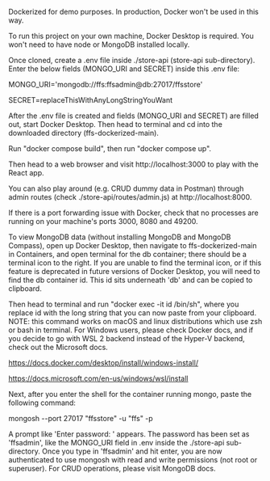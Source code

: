Dockerized for demo purposes. In production, Docker won't be used in this way.

To run this project on your own machine, Docker Desktop is required. You won't need to have node or MongoDB installed locally.

Once cloned, create a .env file inside ./store-api (store-api sub-directory). Enter the below fields (MONGO_URI and SECRET) inside this .env file:

MONGO_URI='mongodb://ffs:ffsadmin@db:27017/ffsstore'

SECRET=replaceThisWithAnyLongStringYouWant

After the .env file is created and fields (MONGO_URI and SECRET) are filled out, start Docker Desktop. Then head to terminal and cd into the downloaded directory (ffs-dockerized-main).

Run "docker compose build", then run "docker compose up".

Then head to a web browser and visit http://localhost:3000 to play with the React app. 

You can also play around (e.g. CRUD dummy data in Postman) through admin routes (check ./store-api/routes/admin.js) at http://localhost:8000. 

If there is a port forwarding issue with Docker, check that no processes are running on your machine's ports 3000, 8080 and 49200.

To view MongoDB data (without installing MongoDB and MongoDB Compass), open up Docker Desktop, then navigate to ffs-dockerized-main in Containers, and open terminal for the db container; there should be a terminal icon to the right. If you are unable to find the terminal icon, or if this feature is deprecated in future versions of Docker Desktop, you will need to find the db container id. This id sits underneath 'db' and can be copied to clipboard.

Then head to terminal and run "docker exec -it id /bin/sh", where you replace id with the long string that you can now paste from your clipboard. NOTE: this command works on macOS and linux distributions which use zsh or bash in terminal. For Windows users, please check Docker docs, and if you decide to go with WSL 2 backend instead of the Hyper-V backend, check out the Microsoft docs.

https://docs.docker.com/desktop/install/windows-install/

https://docs.microsoft.com/en-us/windows/wsl/install

Next, after you enter the shell for the container running mongo, paste the following command:

mongosh --port 27017 "ffsstore" -u "ffs" -p

A prompt like 'Enter password: ' appears. The password has been set as 'ffsadmin', like the MONGO_URI field in .env inside the ./store-api sub-directory. Once you type in 'ffsadmin' and hit enter, you are now authenticated to use mongosh with read and write permissions (not root or superuser). For CRUD operations, please visit MongoDB docs.
